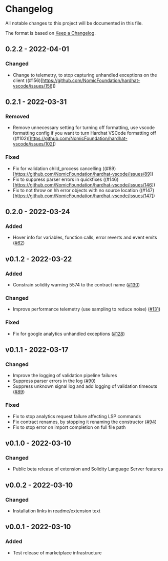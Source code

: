 # Changelog

All notable changes to this project will be documented in this file.

The format is based on [Keep a Changelog](https://keepachangelog.com/en/1.0.0/).

## 0.2.2 - 2022-04-01

### Changed

- Change to telemetry, to stop capturing unhandled exceptions on the client ((#156)[https://github.com/NomicFoundation/hardhat-vscode/issues/156])

## 0.2.1 - 2022-03-31

### Removed

- Remove unnecessary setting for turning off formatting, use vscode formatting config if you want to turn Hardhat VSCode formatting off ((#102)[https://github.com/NomicFoundation/hardhat-vscode/issues/102])

### Fixed

- Fix for validation child_process cancelling ((#89)[https://github.com/NomicFoundation/hardhat-vscode/issues/89])
- Fix to suppress parser errors in quickfixes ((#146)[https://github.com/NomicFoundation/hardhat-vscode/issues/146])
- Fix to not throw on hh error objects with no source location ((#147)[https://github.com/NomicFoundation/hardhat-vscode/issues/147])

## 0.2.0 - 2022-03-24

### Added

- Hover info for variables, function calls, error reverts and event emits ([#62](https://github.com/NomicFoundation/hardhat-vscode/issues/62))

## v0.1.2 - 2022-03-22

### Added

- Constrain solidity warning 5574 to the contract name ([#130](https://github.com/NomicFoundation/hardhat-vscode/pull/130))

### Changed

- Improve performance telemetry (use sampling to reduce noise) ([#131](https://github.com/NomicFoundation/hardhat-vscode/pull/131))

### Fixed

- Fix for google analytics unhandled exceptions ([#128](https://github.com/NomicFoundation/hardhat-vscode/pull/128))

## v0.1.1 - 2022-03-17

### Changed

- Improve the logging of validation pipeline failures
- Suppress parser errors in the log ([#90](https://github.com/NomicFoundation/hardhat-vscode/issues/90))
- Suppress unknown signal log and add logging of validation timeouts ([#89](https://github.com/NomicFoundation/hardhat-vscode/issues/89))

### Fixed

- Fix to stop analytics request failure affecting LSP commands
- Fix contract renames, by stopping it renaming the constructor ([#94](https://github.com/NomicFoundation/hardhat-vscode/issues/94))
- Fix to stop error on import completion on full file path

## v0.1.0 - 2022-03-10

### Changed

- Public beta release of extension and Solidity Language Server features

## v0.0.2 - 2022-03-10

### Changed

- Installation links in readme/extension text

## v0.0.1 - 2022-03-10

### Added

- Test release of marketplace infrastructure
